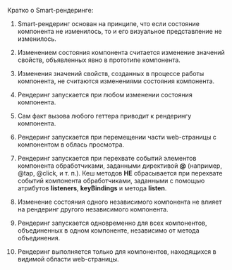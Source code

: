 ﻿Кратко о Smart-рендеринге:

1. Smart-рендеринг основан на принципе, что если состояние компонента не изменилось, то и его визуальное представление не изменилось.

1. Изменением состояния компонента считается изменение значений свойств, объявленных явно в прототипе компонента.

1. Изменения значений свойств, созданных в процессе работы компонента, не считаются изменениями состояния компонента.

1. Рендеринг запускается при любом изменении состояния компонента.

1. Сам факт вызова любого геттера приводит к рендерингу компонента.

1. Рендеринг запускается при перемещении части web-страницы с компонентом в облась просмотра.

1. Рендеринг запускается при перехвате событий элементов компонента обработчиками, заданными директивой **@** (например, @tap, @click, и т. п.). Кеш методов **НЕ** сбрасывается при перехвате событий компонента обработчиками, заданными с помощью атрибутов **listeners**, **keyBindings** и метода **listen**.

1. Изменение состояния одного независимого компонента не влияет на рендеринг другого независимого компонента.

1. Рендеринг запускается одновременно для всех компонентов, объединенных в одном компоненте, независимо от метода объединения.

1. Рендеринг выполняется только для компонентов, находящихся в видимой области web-страницы.

